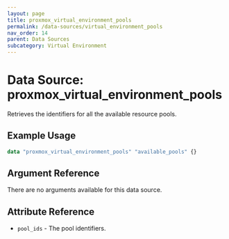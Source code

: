 ```yaml
---
layout: page
title: proxmox_virtual_environment_pools
permalink: /data-sources/virtual_environment_pools
nav_order: 14
parent: Data Sources
subcategory: Virtual Environment
---
```


# Data Source: proxmox_virtual_environment_pools

Retrieves the identifiers for all the available resource pools.

## Example Usage

```terraform
data "proxmox_virtual_environment_pools" "available_pools" {}
```

## Argument Reference

There are no arguments available for this data source.

## Attribute Reference

- `pool_ids` - The pool identifiers.
